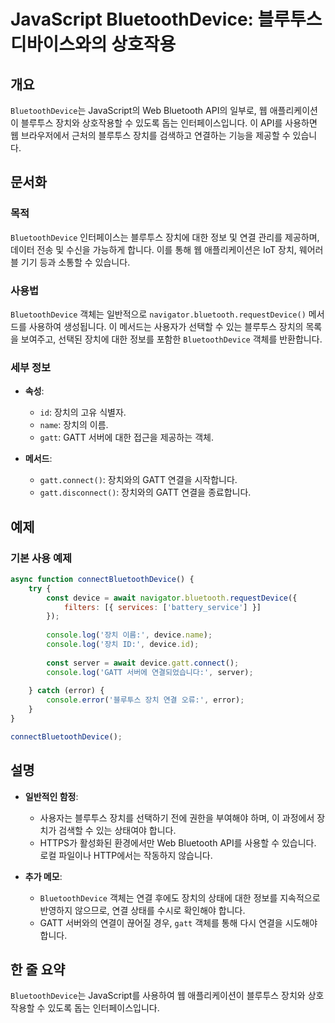 <!--
Meta Description: # JavaScript BluetoothDevice: 블루투스 디바이스와의 상호작용 ## 개요 `BluetoothDevice`는 JavaScript의 Web Bluetooth API의 일부로, 웹 애플리케이션이 블루투스 장치와 상호작용할 수 있도록 돕는 인터페이스입니다...
Meta Keywords: gatt, 블루투스, bluetoothdevice, bluetooth, 합니다
-->

# JavaScript BluetoothDevice: 블루투스 디바이스와의 상호작용

## 개요
`BluetoothDevice`는 JavaScript의 Web Bluetooth API의 일부로, 웹 애플리케이션이 블루투스 장치와 상호작용할 수 있도록 돕는 인터페이스입니다. 이 API를 사용하면 웹 브라우저에서 근처의 블루투스 장치를 검색하고 연결하는 기능을 제공할 수 있습니다.

## 문서화

### 목적
`BluetoothDevice` 인터페이스는 블루투스 장치에 대한 정보 및 연결 관리를 제공하며, 데이터 전송 및 수신을 가능하게 합니다. 이를 통해 웹 애플리케이션은 IoT 장치, 웨어러블 기기 등과 소통할 수 있습니다.

### 사용법
`BluetoothDevice` 객체는 일반적으로 `navigator.bluetooth.requestDevice()` 메서드를 사용하여 생성됩니다. 이 메서드는 사용자가 선택할 수 있는 블루투스 장치의 목록을 보여주고, 선택된 장치에 대한 정보를 포함한 `BluetoothDevice` 객체를 반환합니다.

### 세부 정보
- **속성**:
  - `id`: 장치의 고유 식별자.
  - `name`: 장치의 이름.
  - `gatt`: GATT 서버에 대한 접근을 제공하는 객체.
  
- **메서드**:
  - `gatt.connect()`: 장치와의 GATT 연결을 시작합니다.
  - `gatt.disconnect()`: 장치와의 GATT 연결을 종료합니다.

## 예제

### 기본 사용 예제
```javascript
async function connectBluetoothDevice() {
    try {
        const device = await navigator.bluetooth.requestDevice({
            filters: [{ services: ['battery_service'] }]
        });
        
        console.log('장치 이름:', device.name);
        console.log('장치 ID:', device.id);
        
        const server = await device.gatt.connect();
        console.log('GATT 서버에 연결되었습니다:', server);
        
    } catch (error) {
        console.error('블루투스 장치 연결 오류:', error);
    }
}

connectBluetoothDevice();
```

## 설명
- **일반적인 함정**: 
  - 사용자는 블루투스 장치를 선택하기 전에 권한을 부여해야 하며, 이 과정에서 장치가 검색할 수 있는 상태여야 합니다.
  - HTTPS가 활성화된 환경에서만 Web Bluetooth API를 사용할 수 있습니다. 로컬 파일이나 HTTP에서는 작동하지 않습니다.
  
- **추가 메모**:
  - `BluetoothDevice` 객체는 연결 후에도 장치의 상태에 대한 정보를 지속적으로 반영하지 않으므로, 연결 상태를 수시로 확인해야 합니다.
  - GATT 서버와의 연결이 끊어질 경우, `gatt` 객체를 통해 다시 연결을 시도해야 합니다.

## 한 줄 요약
`BluetoothDevice`는 JavaScript를 사용하여 웹 애플리케이션이 블루투스 장치와 상호작용할 수 있도록 돕는 인터페이스입니다.